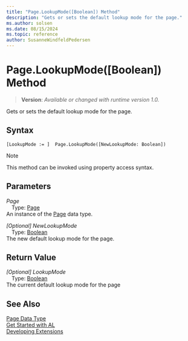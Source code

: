 ```yaml
---
title: "Page.LookupMode([Boolean]) Method"
description: "Gets or sets the default lookup mode for the page."
ms.author: solsen
ms.date: 08/15/2024
ms.topic: reference
author: SusanneWindfeldPedersen
---
```

[//]: # (START>DO_NOT_EDIT)
[//]: # (IMPORTANT:Do not edit any of the content between here and the END>DO_NOT_EDIT.)
[//]: # (Any modifications should be made in the .xml files in the ModernDev repo.)
# Page.LookupMode([Boolean]) Method
> **Version**: _Available or changed with runtime version 1.0._

Gets or sets the default lookup mode for the page.


## Syntax
```AL
[LookupMode := ]  Page.LookupMode([NewLookupMode: Boolean])
```
> [!NOTE]
> This method can be invoked using property access syntax.
## Parameters
*Page*  
&emsp;Type: [Page](page-data-type.md)  
An instance of the [Page](page-data-type.md) data type.  

*[Optional] NewLookupMode*  
&emsp;Type: [Boolean](../boolean/boolean-data-type.md)  
The new default lookup mode for the page.  


## Return Value
*[Optional] LookupMode*  
&emsp;Type: [Boolean](../boolean/boolean-data-type.md)  
The current default lookup mode for the page


[//]: # (IMPORTANT: END>DO_NOT_EDIT)
## See Also
[Page Data Type](page-data-type.md)  
[Get Started with AL](../../devenv-get-started.md)  
[Developing Extensions](../../devenv-dev-overview.md)